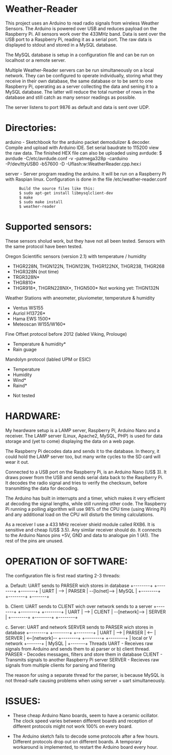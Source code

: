 Weather-Reader
==============

This project uses an Arduino to read radio signals from wireless 
Weather Sensors. The Arduino is powered over USB and reduces payload 
on the Raspberry Pi. All sensors work over the 433MHz band. Data is 
sent over the USB port to a Raspberry Pi, reading it as a serial port. 
The raw data is displayed to stdout and stored in a MySQL database.

The MySQL database is setup in a configuration file and can be run
on localhost or a remote server.

Multiple Weather-Reader servers can be run simultaneously on a local 
network. They can be configured to operate individually, storing what 
they receive in their own database, the same database or to be sent to 
one Raspberry Pi, operating as a server collecting the data and sening 
it to a MySQL database. The latter will reduce the total number of rows 
in the database and still catch as many sensor readings as possible.

The server listens to port 9876 as default and data is sent over UDP.

Directories:
============

arduino - Sketchbook for the arduino packet demodulizer & decoder. 
          Compile and upload with Arduino IDE. Set serial baudrate to 
          115200 view the raw data. The finished HEX file can also be 
          uploaded using avrdude:
          $ avrdude -C/etc/avrdude.conf -v -patmega328p -carduino \
                    -P/dev/ttyUSB0 -b57600 -D -Uflash:w:WeatherReader.cpp.hex:i

server  - Server program reading the arduino. It will be run on a Raspberry 
          Pi with Raspian linux. Configuration is done in the file
          /etc/weather-reader.conf
          
          Build the source files like this:
          $ sudo apt-get install libmysqlclient-dev
          $ make
          $ sudo make install
          $ weather-reader


Supported sensors:
==================

These sensors sholud work, but they have not all been tested. Sensors 
with the same protocol have been tested.

Oregon Scientific sensors (version 2.1) with temperature / humidity
  - THGR228N, THGN122N, THGN123N, THGR122NX, THGR238, THGR268
  - THGR328N (not time)
  - TRGR328N*
  - THGR810*
  - THGR918*, THGRN228NX*, THGN500*
Not working yet: THGN132N

Weather Stations with aneometer, pluviometer, temperature & humidity
  - Ventus WS155
  - Auriol H13726*
  - Hama EWS 1500*
  - Meteoscan W155/W160*

 Fine Offset protocol before 2012 (labled Viking, Prolouge)
  - Temperature & humidity*
  - Rain guage

 Mandolyn protocol (labled UPM or ESIC)
  - Temperature
  - Humidity
  - Wind*
  - Raind*

   * Not tested


HARDWARE:
=========

My heardware setup is a LAMP server, Raspberry Pi, Arduino Nano and a receiver.
The LAMP server (Linux, Apache2, MySQL, PHP) is used for data storage and 
(yet to come) displaying the data on a web page.

The Raspberry Pi decodes data and sends it to the database. In theory, it could 
hold the LAMP server too, but many write cycles to the SD card will wear it out.

Connected to a USB port on the Raspberry Pi, is an Arduino Nano (US$ 3). It draws 
power from the USB and sends serial data back to the Raspberry Pi. It decodes the 
radio signal and tries to verify the checksum, before transmitting the data for 
decoding.

The Arduino has built in interrupts and a timer, which makes it very efficient at 
decoding the signal lengths, while still running other code. The Raspberry Pi running 
a polling algorithm will use 98% of the CPU time (using Wiring Pi) and any additional 
load on the CPU will disturb the timing calculations.

As a receiver I use a 433 MHz receiver shield module called RXB6. It is sensitive 
and cheap (US$ 3.5). Any similar receiver should do. It connects to the Arduino Nanos 
pins +5V, GND and data to analogue pin 1 (A1). The rest of the pins are unused.


OPERATION OF SOFTWARE:
======================

The configuration file is first read starting 2-3 threads: 

a. Default: UART sends to PARSER wich stores in database
   +--------+      +--------+               +-------+
   |  UART  | -->  | PARSER | --[lo/net]--> | MySQL |
   +--------+      +--------+               +-------+

b. Client:  UART sends to CLIENT wich over network sends to a server
   +--------+      +--------+                +--------+
   |  UART  | -->  | CLIENT | --[network]--> | SERVER |
   +--------+      +--------+                +--------+

c. Server:  UART and network SERVER sends to PARSER wich stores in database
   +--------+      +--------+     +--------+
   |  UART  | -->  | PARSER | <-- | SERVER | <--[network]--
   +--------+      +--------+     +--------+
                       |  local or
                       V  network
                   +-------+
                   | MySQL |
                   +-------+
Threads
UART   - Receives raw signals from Arduino and sends them to a) parser or b) client thread.
PARSER - Decodes messages, filters and store them in database
CLIENT - Transmits signals to another Raspberry Pi server
SERVER - Recieves raw signals from multiple clients for parsing and filtering

The reason for using a separate thread for the parser, is because MySQL is 
not thread-safe causing problems when using server + uart simultaneously.

ISSUES:
=======
- These cheap Arduino Nano boards, seem to have a ceramic ocillator. The clock speed 
  varies between different boards and reception of different protocols might not work 
  100% on every board.
  
- The Arduino sketch fails to decode some protocols after a few hours. Different protocols 
  drop out on different boards. A temporary workaround is implemented, to restart the 
  Arduino board every hour.
  
  